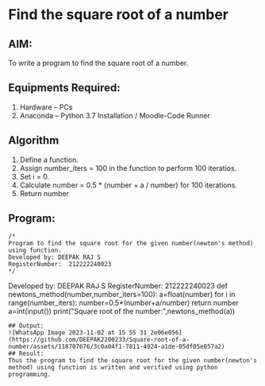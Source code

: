 # Find the square root of a number

## AIM:
To write a program to find the square root of a number.

## Equipments Required:
1. Hardware – PCs
2. Anaconda – Python 3.7 Installation / Moodle-Code Runner

## Algorithm
1. Define a function.
2. Assign number_iters = 100 in the function to perform 100 iteratios.
3. Set i = 0.
4. Calculate  number = 0.5 * (number + a / number) for 100 iterations.
5. Return number

## Program:
```
/*
Program to find the square root for the given number(newton's method) using function.
Developed by: DEEPAK RAJ S
RegisterNumber:  212222240023
*/
```
Developed by: DEEPAK RAJ S
RegisterNumber: 212222240023
def newtons_method(number,number_iters=100):
    a=float(number)
    for i in range(number_iters):
        number=0.5*(number+a/number)
    return number
a=int(input())
print("Square root of the number:",newtons_method(a))
```
## Output:
![WhatsApp Image 2023-11-02 at 15 55 31_2e06e056](https://github.com/DEEPAK2200233/Square-root-of-a-number/assets/118707676/3c0a04f1-7811-4924-a1de-05df05e057a2)
## Result:
Thus the program to find the square root for the given number(newton's method) using function is written and verified using python programming.
